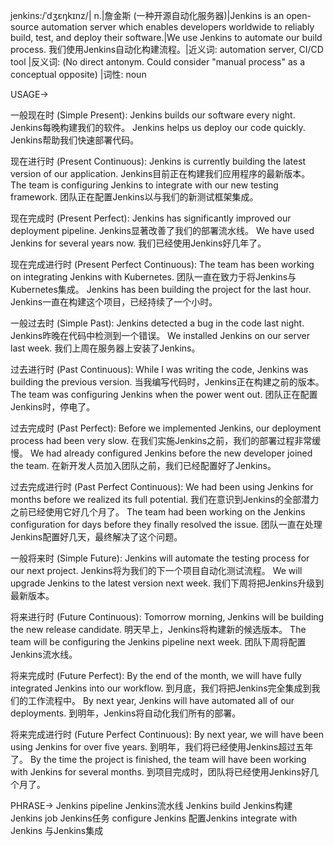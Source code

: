 jenkins:/ˈdʒɛŋkɪnz/| n.|詹金斯 (一种开源自动化服务器)|Jenkins is an open-source automation server which enables developers worldwide to reliably build, test, and deploy their software.|We use Jenkins to automate our build process. 我们使用Jenkins自动化构建流程。|近义词: automation server, CI/CD tool |反义词: (No direct antonym.  Could consider "manual process" as a conceptual opposite) |词性: noun


USAGE->

一般现在时 (Simple Present):
Jenkins builds our software every night.  Jenkins每晚构建我们的软件。
Jenkins helps us deploy our code quickly. Jenkins帮助我们快速部署代码。

现在进行时 (Present Continuous):
Jenkins is currently building the latest version of our application. Jenkins目前正在构建我们应用程序的最新版本。
The team is configuring Jenkins to integrate with our new testing framework.  团队正在配置Jenkins以与我们的新测试框架集成。

现在完成时 (Present Perfect):
Jenkins has significantly improved our deployment pipeline.  Jenkins显著改善了我们的部署流水线。
We have used Jenkins for several years now. 我们已经使用Jenkins好几年了。

现在完成进行时 (Present Perfect Continuous):
The team has been working on integrating Jenkins with Kubernetes. 团队一直在致力于将Jenkins与Kubernetes集成。
Jenkins has been building the project for the last hour. Jenkins一直在构建这个项目，已经持续了一个小时。

一般过去时 (Simple Past):
Jenkins detected a bug in the code last night.  Jenkins昨晚在代码中检测到一个错误。
We installed Jenkins on our server last week.  我们上周在服务器上安装了Jenkins。

过去进行时 (Past Continuous):
While I was writing the code, Jenkins was building the previous version. 当我编写代码时，Jenkins正在构建之前的版本。
The team was configuring Jenkins when the power went out.  团队正在配置Jenkins时，停电了。

过去完成时 (Past Perfect):
Before we implemented Jenkins, our deployment process had been very slow. 在我们实施Jenkins之前，我们的部署过程非常缓慢。
We had already configured Jenkins before the new developer joined the team.  在新开发人员加入团队之前，我们已经配置好了Jenkins。

过去完成进行时 (Past Perfect Continuous):
We had been using Jenkins for months before we realized its full potential.  我们在意识到Jenkins的全部潜力之前已经使用它好几个月了。
The team had been working on the Jenkins configuration for days before they finally resolved the issue.  团队一直在处理Jenkins配置好几天，最终解决了这个问题。

一般将来时 (Simple Future):
Jenkins will automate the testing process for our next project. Jenkins将为我们的下一个项目自动化测试流程。
We will upgrade Jenkins to the latest version next week.  我们下周将把Jenkins升级到最新版本。

将来进行时 (Future Continuous):
Tomorrow morning, Jenkins will be building the new release candidate. 明天早上，Jenkins将构建新的候选版本。
The team will be configuring the Jenkins pipeline next week.  团队下周将配置Jenkins流水线。

将来完成时 (Future Perfect):
By the end of the month, we will have fully integrated Jenkins into our workflow.  到月底，我们将把Jenkins完全集成到我们的工作流程中。
By next year, Jenkins will have automated all of our deployments.  到明年，Jenkins将自动化我们所有的部署。

将来完成进行时 (Future Perfect Continuous):
By next year, we will have been using Jenkins for over five years. 到明年，我们将已经使用Jenkins超过五年了。
By the time the project is finished, the team will have been working with Jenkins for several months.  到项目完成时，团队将已经使用Jenkins好几个月了。


PHRASE->
Jenkins pipeline  Jenkins流水线
Jenkins build  Jenkins构建
Jenkins job  Jenkins任务
configure Jenkins 配置Jenkins
integrate with Jenkins 与Jenkins集成

